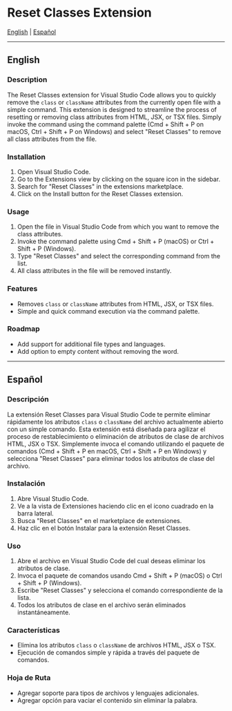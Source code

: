 # Reset Classes Extension

[English](#english) | [Español](#español)

---

## English

### Description

The Reset Classes extension for Visual Studio Code allows you to quickly remove the `class` or `className` attributes from the currently open file with a simple command. This extension is designed to streamline the process of resetting or removing class attributes from HTML, JSX, or TSX files. Simply invoke the command using the command palette (Cmd + Shift + P on macOS, Ctrl + Shift + P on Windows) and select "Reset Classes" to remove all class attributes from the file.

### Installation

1. Open Visual Studio Code.
2. Go to the Extensions view by clicking on the square icon in the sidebar.
3. Search for "Reset Classes" in the extensions marketplace.
4. Click on the Install button for the Reset Classes extension.

### Usage

1. Open the file in Visual Studio Code from which you want to remove the class attributes.
2. Invoke the command palette using Cmd + Shift + P (macOS) or Ctrl + Shift + P (Windows).
3. Type "Reset Classes" and select the corresponding command from the list.
4. All class attributes in the file will be removed instantly.

### Features

- Removes `class` or `className` attributes from HTML, JSX, or TSX files.
- Simple and quick command execution via the command palette.

### Roadmap

- Add support for additional file types and languages.
- Add option to empty content without removing the word.

---

## Español

### Descripción

La extensión Reset Classes para Visual Studio Code te permite eliminar rápidamente los atributos `class` o `className` del archivo actualmente abierto con un simple comando. Esta extensión está diseñada para agilizar el proceso de restablecimiento o eliminación de atributos de clase de archivos HTML, JSX o TSX. Simplemente invoca el comando utilizando el paquete de comandos (Cmd + Shift + P en macOS, Ctrl + Shift + P en Windows) y selecciona "Reset Classes" para eliminar todos los atributos de clase del archivo.

### Instalación

1. Abre Visual Studio Code.
2. Ve a la vista de Extensiones haciendo clic en el icono cuadrado en la barra lateral.
3. Busca "Reset Classes" en el marketplace de extensiones.
4. Haz clic en el botón Instalar para la extensión Reset Classes.

### Uso

1. Abre el archivo en Visual Studio Code del cual deseas eliminar los atributos de clase.
2. Invoca el paquete de comandos usando Cmd + Shift + P (macOS) o Ctrl + Shift + P (Windows).
3. Escribe "Reset Classes" y selecciona el comando correspondiente de la lista.
4. Todos los atributos de clase en el archivo serán eliminados instantáneamente.

### Características

- Elimina los atributos `class` o `className` de archivos HTML, JSX o TSX.
- Ejecución de comandos simple y rápida a través del paquete de comandos.

### Hoja de Ruta

- Agregar soporte para tipos de archivos y lenguajes adicionales.
- Agregar opción para vaciar el contenido sin eliminar la palabra.

